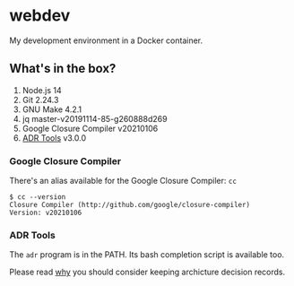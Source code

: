 # webdev

My development environment in a Docker container.

## What's in the box?

1. Node.js 14
2. Git 2.24.3
3. GNU Make 4.2.1
4. jq master-v20191114-85-g260888d269
5. Google Closure Compiler v20210106
6. [ADR Tools][] v3.0.0

### Google Closure Compiler

There's an alias available for the Google Closure Compiler: `cc`

```shell
$ cc --version
Closure Compiler (http://github.com/google/closure-compiler)
Version: v20210106
```

### ADR Tools

The `adr` program is in the PATH. Its bash completion script is available too.

Please read [why][why-adr] you should consider keeping archicture decision records.




[ADR Tools]: https://github.com/npryce/adr-tools
[why-adr]: http://thinkrelevance.com/blog/2011/11/15/documenting-architecture-decisions
